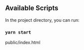 ## Available Scripts

In the project directory, you can run:

### `yarn start`

public/index.html

<div id="key1"></div>
<div id="key2"></div>
<script>
  var layout = [['q', 'w', 'e', 'r', 't', 'y', 'u', 'i', 'o', 'p'],
    ['a', 's', 'd', 'f', 'g', 'h', 'j', 'k', 'l'],
      ['z', 'x', 'c', 'v', 'b', 'n', 'm']]

var numpadLayout = [
['1', '2', '3'],
['4', '5', '6'],
['7', '8', '9'],
['⌫', '0', '✓']
]

function onChange(value) {
console.log('onChange', value);
}

    window.addEventListener('DOMContentLoaded', () => {
    window.renderKeyBoard({layout, id: 'key1', autoFocusBtn: 'q'});
    window.renderKeyBoard({layout: numpadLayout, id: 'key2', onChange });

});
</script>

